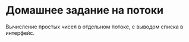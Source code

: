 Домашнее задание на потоки
==========================

Вычисление простых чисел в отдельном потоке, с выводом списка 
в интерфейс.

